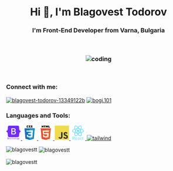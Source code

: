 <h1 align="center">Hi 👋, I'm Blagovest Todorov</h1>
<h3 align="center">I'm Front-End Developer from Varna, Bulgaria</h3>
<br/>

<h3 align="center"><img align="center" alt="coding" width="600" src="https://cdn.dribbble.com/users/1708816/screenshots/15637256/media/f9826f0af8a49462f048262a8502035b.gif" /></h3>

<br/>



<h3 align="left">Connect with me:</h3>
<p align="left">
<a href="https://linkedin.com/in/blagovest-todorov-13349122b" target="blank"><img align="center" src="https://raw.githubusercontent.com/rahuldkjain/github-profile-readme-generator/master/src/images/icons/Social/linked-in-alt.svg" alt="blagovest-todorov-13349122b" height="30" width="40" /></a>
<a href="https://instagram.com/bogi.101" target="blank"><img align="center" src="https://raw.githubusercontent.com/rahuldkjain/github-profile-readme-generator/master/src/images/icons/Social/instagram.svg" alt="bogi.101" height="30" width="40" /></a>
</p>

<h3 align="left">Languages and Tools:</h3>
<p align="left"> <a href="https://getbootstrap.com" target="_blank" rel="noreferrer"> <img src="https://raw.githubusercontent.com/devicons/devicon/master/icons/bootstrap/bootstrap-plain-wordmark.svg" alt="bootstrap" width="40" height="40"/> </a> <a href="https://www.w3schools.com/css/" target="_blank" rel="noreferrer"> <img src="https://raw.githubusercontent.com/devicons/devicon/master/icons/css3/css3-original-wordmark.svg" alt="css3" width="40" height="40"/> </a> <a href="https://www.w3.org/html/" target="_blank" rel="noreferrer"> <img src="https://raw.githubusercontent.com/devicons/devicon/master/icons/html5/html5-original-wordmark.svg" alt="html5" width="40" height="40"/> </a> <a href="https://developer.mozilla.org/en-US/docs/Web/JavaScript" target="_blank" rel="noreferrer"> <img src="https://raw.githubusercontent.com/devicons/devicon/master/icons/javascript/javascript-original.svg" alt="javascript" width="40" height="40"/> </a> <a href="https://reactjs.org/" target="_blank" rel="noreferrer"> <img src="https://raw.githubusercontent.com/devicons/devicon/master/icons/react/react-original-wordmark.svg" alt="react" width="40" height="40"/> </a> <a href="https://tailwindcss.com/" target="_blank" rel="noreferrer"> <img src="https://www.vectorlogo.zone/logos/tailwindcss/tailwindcss-icon.svg" alt="tailwind" width="40" height="40"/> </a> </p>

<p><img align="left" src="https://github-readme-stats.vercel.app/api/top-langs?username=blagovestt&show_icons=true&locale=en&layout=compact" alt="blagovestt" /></p>

<p>&nbsp;<img align="center" src="https://github-readme-stats.vercel.app/api?username=blagovestt&show_icons=true&locale=en" alt="blagovestt" /></p>

<p><img align="center" src="https://github-readme-streak-stats.herokuapp.com/?user=blagovestt&" alt="blagovestt" /></p>

